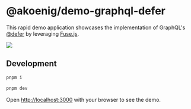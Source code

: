 # @akoenig/demo-graphql-defer

This rapid demo application showcases the implementation of GraphQL's [@defer](https://github.com/graphql/graphql-wg/blob/main/rfcs/DeferStream.md) by leveraging [Fuse.js](https://fusejs.org/).

![](./demo.gif)

## Development

```bash
pnpm i

pnpm dev
```

Open [http://localhost:3000](http://localhost:3000) with your browser to see the demo.
